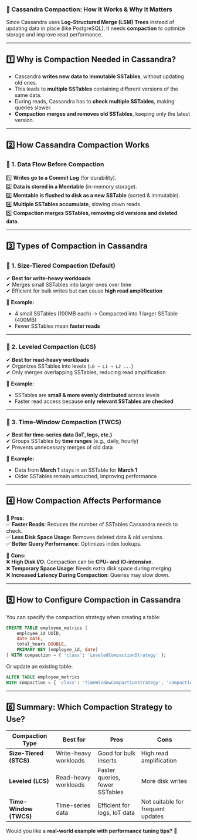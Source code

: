 ### **🔹 Cassandra Compaction: How It Works & Why It Matters**  

Since Cassandra uses **Log-Structured Merge (LSM) Trees** instead of updating data in place (like PostgreSQL), it needs **compaction** to optimize storage and improve read performance.  

---

## **1️⃣ Why is Compaction Needed in Cassandra?**  
- Cassandra **writes new data to immutable SSTables**, without updating old ones.  
- This leads to **multiple SSTables** containing different versions of the same data.  
- During reads, Cassandra has to **check multiple SSTables**, making queries slower.  
- **Compaction merges and removes old SSTables**, keeping only the latest version.  

---

## **2️⃣ How Cassandra Compaction Works**
### **🔹 1. Data Flow Before Compaction**
1️⃣ **Writes go to a Commit Log** (for durability).  
2️⃣ **Data is stored in a Memtable** (in-memory storage).  
3️⃣ **Memtable is flushed to disk as a new SSTable** (sorted & immutable).  
4️⃣ **Multiple SSTables accumulate**, slowing down reads.  
5️⃣ **Compaction merges SSTables, removing old versions and deleted data.**  

---

## **3️⃣ Types of Compaction in Cassandra**
### **🔹 1. Size-Tiered Compaction (Default)**
✔ **Best for write-heavy workloads**  
✔ Merges small SSTables into larger ones over time  
✔ Efficient for bulk writes but can cause **high read amplification**  
   
📌 **Example:**  
- 4 small SSTables (100MB each) → Compacted into 1 larger SSTable (400MB)  
- Fewer SSTables mean **faster reads**  

---

### **🔹 2. Leveled Compaction (LCS)**
✔ **Best for read-heavy workloads**  
✔ Organizes SSTables into levels (`L0 → L1 → L2 ...`)  
✔ Only merges overlapping SSTables, reducing read amplification  

📌 **Example:**  
- SSTables are **small & more evenly distributed** across levels  
- Faster read access because **only relevant SSTables are checked**  

---

### **🔹 3. Time-Window Compaction (TWCS)**
✔ **Best for time-series data (IoT, logs, etc.)**  
✔ Groups SSTables by **time ranges** (e.g., daily, hourly)  
✔ Prevents unnecessary merges of old data  

📌 **Example:**  
- Data from **March 1** stays in an SSTable for **March 1**  
- Older SSTables remain untouched, improving performance  

---

## **4️⃣ How Compaction Affects Performance**
🔹 **Pros:**  
✅ **Faster Reads**: Reduces the number of SSTables Cassandra needs to check.  
✅ **Less Disk Space Usage**: Removes deleted data & old versions.  
✅ **Better Query Performance**: Optimizes index lookups.  

🔹 **Cons:**  
❌ **High Disk I/O**: Compaction can be **CPU- and IO-intensive**.  
❌ **Temporary Space Usage**: Needs extra disk space during merging.  
❌ **Increased Latency During Compaction**: Queries may slow down.  

---

## **5️⃣ How to Configure Compaction in Cassandra**
You can specify the compaction strategy when creating a table:  
```sql
CREATE TABLE employee_metrics (
    employee_id UUID,
    date DATE,
    total_hours DOUBLE,
    PRIMARY KEY (employee_id, date)
) WITH compaction = { 'class': 'LeveledCompactionStrategy' };
```
Or update an existing table:  
```sql
ALTER TABLE employee_metrics 
WITH compaction = { 'class': 'TimeWindowCompactionStrategy', 'compaction_window_size': '7', 'compaction_window_unit': 'DAYS' };
```

---

## **6️⃣ Summary: Which Compaction Strategy to Use?**
| **Compaction Type** | **Best for** | **Pros** | **Cons** |
|---------------------|-------------|----------|----------|
| **Size-Tiered (STCS)** | Write-heavy workloads | Good for bulk inserts | High read amplification |
| **Leveled (LCS)** | Read-heavy workloads | Faster queries, fewer SSTables | More disk writes |
| **Time-Window (TWCS)** | Time-series data | Efficient for logs, IoT data | Not suitable for frequent updates |

Would you like a **real-world example with performance tuning tips?** 🚀